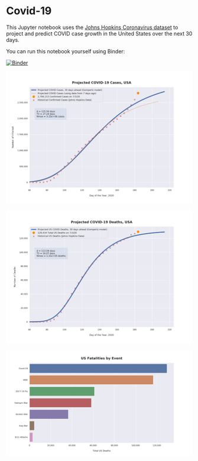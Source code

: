 # Covid-19

This Jupyter notebook uses the [Johns Hopkins Coronavirus dataset](https://github.com/CSSEGISandData/COVID-19/blob/master/README.md) to project and predict COVID case growth in the United States over the next 30 days.

You can run this notebook yourself using Binder:

[![Binder](https://mybinder.org/badge_logo.svg)](https://mybinder.org/v2/gh/bws428/covid-19/master?filepath=covid-projections.nbconvert.ipynb)

![Projected Cases plot](https://raw.githubusercontent.com/bws428/covid-19/master/charts/covid-7.3.20.png)

![Projected Deaths plot](https://raw.githubusercontent.com/bws428/covid-19/master/charts/covid-deaths-7.3.20.png)

![Casualties plot](https://raw.githubusercontent.com/bws428/covid-19/master/charts/casualties.png)

